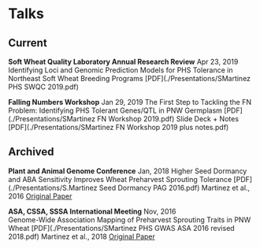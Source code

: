 # Talks  


## Current  
**Soft Wheat Quality Laboratory Annual Research Review** Apr 23, 2019   
Identifying Loci and Genomic Prediction Models for PHS Tolerance in Northeast Soft Wheat Breeding Programs [PDF](./Presentations/SMartinez PHS SWQC 2019.pdf)  

**Falling Numbers Workshop** Jan 29, 2019
The First Step to Tackling the FN Problem: Identifying PHS Tolerant Genes/QTL in PNW Germplasm [PDF](./Presentations/SMartinez FN Workshop 2019.pdf) Slide Deck + Notes [PDF](./Presentations/SMartinez FN Workshop 2019 plus notes.pdf)  

## Archived   
**Plant and Animal Genome Conference** Jan, 2018
Higher Seed Dormancy and ABA Sensitivity Improves Wheat Preharvest Sprouting Tolerance [PDF](./Presentations/S.Martinez Seed Dormancy PAG 2016.pdf) Martinez et al., 2016 [Original Paper](http://link.springer.com/article/10.1007/s10681-016-1763-6)   

**ASA, CSSA, SSSA International Meeting** Nov, 2016    
Genome-Wide Association Mapping of Preharvest Sprouting Traits in PNW Wheat [PDF](./Presentations/SMartinez PHS GWAS ASA 2016 revised 2018.pdf) Martinez et al., 2018 [Original Paper](https://www.frontiersin.org/articles/10.3389/fpls.2018.00141)  
